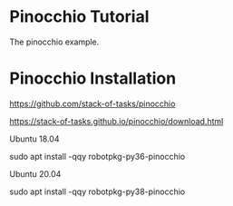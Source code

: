 # Pinocchio Tutorial
The pinocchio example. 

# Pinocchio Installation
https://github.com/stack-of-tasks/pinocchio

https://stack-of-tasks.github.io/pinocchio/download.html

Ubuntu 18.04 

  sudo apt install -qqy robotpkg-py36-pinocchio

Ubuntu 20.04

  sudo apt install -qqy robotpkg-py38-pinocchio
